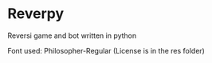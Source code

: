 # Reverpy
Reversi game and bot written in python

Font used: Philosopher-Regular (License is in the res folder)
